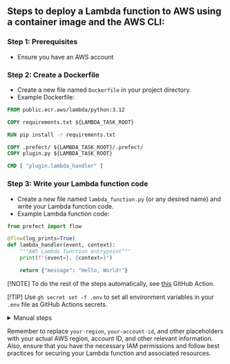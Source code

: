 ## Steps to deploy a Lambda function to AWS using a container image and the AWS CLI:

### Step 1: Prerequisites
- Ensure you have an AWS account

### Step 2: Create a Dockerfile
- Create a new file named `Dockerfile` in your project directory.
- Example Dockerfile:
```Dockerfile
FROM public.ecr.aws/lambda/python:3.12

COPY requirements.txt ${LAMBDA_TASK_ROOT}

RUN pip install -r requirements.txt

COPY .prefect/ ${LAMBDA_TASK_ROOT}/.prefect/
COPY plugin.py ${LAMBDA_TASK_ROOT}

CMD [ "plugin.lambda_handler" ]
```

### Step 3: Write your Lambda function code
- Create a new file named `lambda_function.py` (or any desired name) and write your Lambda function code.
- Example Lambda function code:
```python
from prefect import flow

@flow(log_prints=True)
def lambda_handler(event, context):
    """AWS Lambda function entrypoint"""
    print(f"{event=}, {context=}")

    return {"message": "Hello, World!"}
```

[!NOTE] 
To do the rest of the steps automatically, see [this](.github/workflows/deploy.yaml) GitHub Action.

[!TIP]
Use `gh secret set -f .env` to set all environment variables in your `.env` file as GitHub Actions secrets.

<details>
<summary>Manual steps</summary>

### Step 4: Build the Docker image
- Build the Docker image using the Dockerfile.
```console
docker build \
  --platform linux/amd64 \
  --tag your-account-id.dkr.ecr.your-region.amazonaws.com/my-lambda-function:latest \
  .
```

### Step 5: Create an Amazon ECR repository
- Create a new Amazon ECR repository to store your Docker image.
```console
aws ecr create-repository --repository-name my-lambda-function
```

### Step 6: Authenticate with Amazon ECR
- Authenticate your Docker client with Amazon ECR.
```console
aws ecr get-login-password --region your-region | docker login --username AWS --password-stdin your-account-id.dkr.ecr.your-region.amazonaws.com
```


### Step 7: Push the Docker image to Amazon ECR
- Push the tagged Docker image to your Amazon ECR repository.
```console
docker push your-account-id.dkr.ecr.your-region.amazonaws.com/my-lambda-function:latest
```

### Step 8: Create the Lambda function
- Create the Lambda function using the AWS CLI, specifying the function name, package type, code image URI, and IAM role.
```console
aws lambda create-function --function-name my-lambda-function \
  --package-type Image \
  --code ImageUri=your-account-id.dkr.ecr.your-region.amazonaws.com/my-lambda-function:latest \
  --role arn:aws:iam::your-account-id:role/my-lambda-role
```

### Step 9: Set environment variables for the Lambda function
- Set the environment variables for your Lambda function using the AWS CLI.
```console
aws lambda update-function-configuration --function-name my-lambda-function \
  --environment "Variables={ENV_VAR1=value1,ENV_VAR2=value2}"
```

### Step 10: Test the Lambda function
- Invoke the Lambda function to test its functionality.
```console
aws lambda invoke --function-name my-lambda-function response.json
```
- Check the `response.json` file for the function's output.

### Step 11: Update the Lambda function (if needed)
- If you make changes to your Lambda function code or environment variables, rebuild the Docker image, push it to Amazon ECR, and update the function using the AWS CLI.
```console
docker build \
  --platform linux/amd64 \
  --tag your-account-id.dkr.ecr.your-region.amazonaws.com/my-lambda-function:latest .

docker push your-account-id.dkr.ecr.your-region.amazonaws.com/my-lambda-function:latest

aws lambda update-function-code \
  --function-name my-lambda-function \
  --image-uri your-account-id.dkr.ecr.your-region.amazonaws.com/my-lambda-function:latest

aws lambda update-function-configuration \
 --function-name my-lambda-function \
 --environment "Variables={ENV_VAR1=value1,ENV_VAR2=value2}"
```

</details>

Remember to replace `your-region`, `your-account-id`, and other placeholders with your actual AWS region, account ID, and other relevant information. Also, ensure that you have the necessary IAM permissions and follow best practices for securing your Lambda function and associated resources.